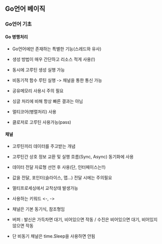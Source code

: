 ## Go언어 베이직

### Go언어 기초

#### Go 병행처리
- Go언어에만 존재하는 특별한 기능(스레드와 유사)
- 생성 방법이 매우 간단하고 리소스 적게 사용(!)
- 동시에 고루틴 생성 실행 가능
- 비동기적 함수 루틴 실행 -> 채널을 통한 통신 가능
- 공유메모리 사용시 주의 필요
- 싱글 처리에 비해 항상 빠른 결과는 아님

- 멀티코어(병렬처리) 사용
- 클로저로 고루틴 사용가능(pass)

#### 채널
- 고루틴끼리 데이터를 주고받는 개념
- 고루틴간 상호 정보 교환 및 실행 흐름(Sync, Async) 동기화에 사용
- 데이터 전달 자료형 선언 후 사용(단, 인터페이스는!!)
- 값을 전달, 포인터(슬라이스, 맵...) 전달 시에는 주의필요
- 멀티프로세싱에서 교착상태 발생가능
- 사용하는 키워드 <-, ->

- 채널은 기본 동기식, 참조형임
- 버퍼 : 발신은 가득차면 대기, 비어있으면 작동 / 수진은 비어있으면 대기, 비어있지 않으면 작동
- 단 비동기 채널은 time.Sleep을 사용하면 안됨
